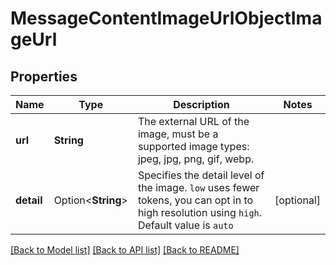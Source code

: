 # MessageContentImageUrlObjectImageUrl

## Properties

Name | Type | Description | Notes
------------ | ------------- | ------------- | -------------
**url** | **String** | The external URL of the image, must be a supported image types: jpeg, jpg, png, gif, webp. | 
**detail** | Option<**String**> | Specifies the detail level of the image. `low` uses fewer tokens, you can opt in to high resolution using `high`. Default value is `auto` | [optional]

[[Back to Model list]](../README.md#documentation-for-models) [[Back to API list]](../README.md#documentation-for-api-endpoints) [[Back to README]](../README.md)


